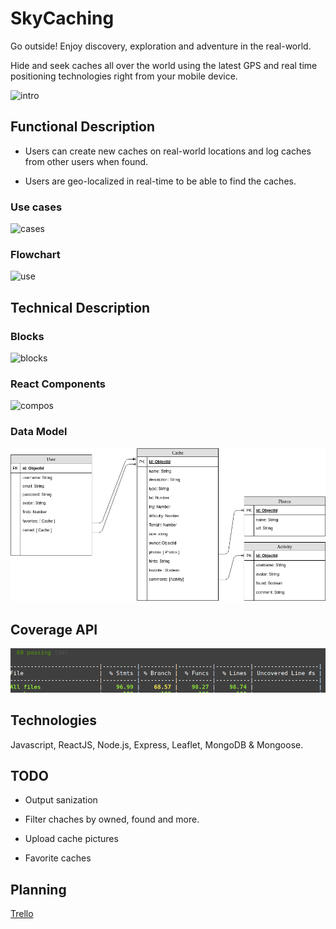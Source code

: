 # SkyCaching

Go outside! Enjoy discovery, exploration and adventure in the real-world. 

Hide and seek caches all over the world using the latest GPS and real time positioning technologies right from your mobile device.

![intro](/doc/img/introduction.png)

## Functional Description

- Users can create new caches on real-world locations and log caches from other users when found.

- Users are geo-localized in real-time to be able to find the caches.

### Use cases

![cases](/doc/img/use_cases.png)

### Flowchart

![use](/doc/img/flow_chart.png)

## Technical Description

### Blocks

![blocks](/doc/img/blocks.png)

### React Components

![compos](/doc/img/react_components.png)

### Data Model

![data](doc/img/data_model.png)

## Coverage API 

![coverage](doc/img/coverage.png)

## Technologies

Javascript, ReactJS, Node.js, Express, Leaflet, MongoDB & Mongoose.

## TODO

- Output sanization

- Filter chaches by owned, found and more.

- Upload cache pictures

- Favorite caches

## Planning
[Trello](https://trello.com/b/ZlBTnNf9/skycaching-nestor) 

